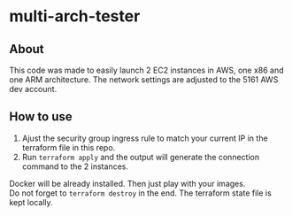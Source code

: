 # multi-arch-tester
## About
This code was made to easily launch 2 EC2 instances in AWS, one x86 and one ARM architecture.
The network settings are adjusted to the 5161 AWS dev account. 
## How to use
1. Ajust the security group ingress rule to match your current IP in the terraform file in this repo.  
2. Run `terraform apply` and the output will generate the connection command to the 2 instances.  

Docker will be already installed. Then just play with your images.  
Do not forget to `terraform destroy` in the end. The terraform state file is kept locally. 